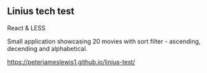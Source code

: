 ## Linius tech test

React & LESS

Small application showcasing 20 movies with sort filter - ascending, decending and alphabetical.


https://peterjameslewis1.github.io/linius-test/

